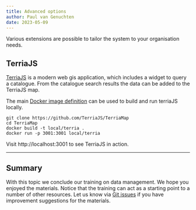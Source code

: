 ```yaml
---
title: Advanced options
author: Paul van Genuchten
date: 2023-05-09
---
```


Various extensions are possible to tailor the system to your organisation needs.

## TerriaJS

[TerriaJS](https://terria.io) is a modern web gis application, which includes a widget to query a catalogue. From the catalogue search results the data can be added to the TerriaJS map.

The main [Docker image definition](https://github.com/TerriaJS/TerriaMap/blob/main/deploy/docker/Dockerfile) can be used to build and run terriaJS locally.

```
git clone https://github.com/TerriaJS/TerriaMap
cd TerriaMap
docker build -t local/terria .
docker run -p 3001:3001 local/terria
```

Visit http://localhost:3001 to see TerriaJS in action. 

--- 

## Summary

With this topic we conclude our training on data management. We hope you enjoyed the materials. Notice that the training can act as a starting point to a number of other resources. Let us know via [Git issues](https://github.com/lsc-hubs/hub-core/issues) if you have improvement suggestions for the materials.

